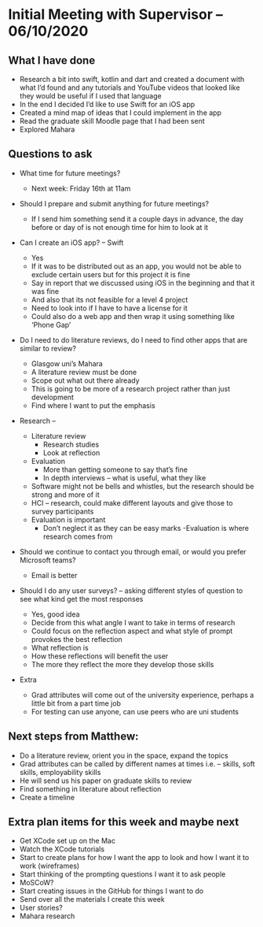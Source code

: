 # Initial Meeting with Supervisor – 06/10/2020

## What I have done
* Research a bit into swift, kotlin and dart and created a document with what I’d found and any tutorials and YouTube videos that looked like they would be useful if I used that language
* In the end I decided I’d like to use Swift for an iOS app
* Created a mind map of ideas that I could implement in the app
* Read the graduate skill Moodle page that I had been sent
* Explored Mahara

## Questions to ask
* What time for future meetings? 
    - Next week: Friday 16th at 11am

* Should I prepare and submit anything for future meetings? 
    - If I send him something send it a couple days in advance, the day before or day of is not enough time for him to look at it

* Can I create an iOS app? – Swift
    - Yes
    - If it was to be distributed out as an app, you would not be able to exclude certain users but for this project it is fine
    - Say in report that we discussed using iOS in the beginning and that it was fine
    - And also that its not feasible for a level 4 project
    - Need to look into if I have to have a license for it
    - Could also do a web app and then wrap it using something like ‘Phone Gap’

* Do I need to do literature reviews, do I need to find other apps that are similar to review?
    - Glasgow uni’s Mahara
    - A literature review must be done
    - Scope out what out there already
    - This is going to be more of a research project rather than just development
    - Find where I want to put the emphasis

* Research –
    - Literature review
        - Research studies
        - Look at reflection
    - Evaluation 
        - More than getting someone to say that’s fine
        - In depth interviews – what is useful, what they like
    - Software might not be bells and whistles, but the research should be strong and more of it
    - HCI – research, could make different layouts and give those to survey participants
    - Evaluation is important
        - Don’t neglect it as they can be easy marks
        -Evaluation is where research comes from

* Should we continue to contact you through email, or would you prefer Microsoft teams?
    - Email is better

* Should I do any user surveys? – asking different styles of question to see what kind get the most responses
    - Yes, good idea
    - Decide from this what angle I want to take in terms of research
    - Could focus on the reflection aspect and what style of prompt provokes the best reflection
    - What reflection is
    - How these reflections will benefit the user
    - The more they reflect the more they develop those skills

* Extra
    - Grad attributes will come out of the university experience, perhaps a little bit from a part time job
    - For testing can use anyone, can use peers who are uni students

## Next steps from Matthew:
* Do a literature review, orient you in the space, expand the topics
* Grad attributes can be called by different names at times i.e. – skills, soft skills, employability skills
* He will send us his paper on graduate skills to review
* Find something in literature about reflection
* Create a timeline
	

## Extra plan items for this week and maybe next
* Get XCode set up on the Mac
* Watch the XCode tutorials
* Start to create plans for how I want the app to look and how I want it to work (wireframes)
* Start thinking of the prompting questions I want it to ask people
* MoSCoW?
* Start creating issues in the GitHub for things I want to do
* Send over all the materials I create this week 
* User stories?
* Mahara research
